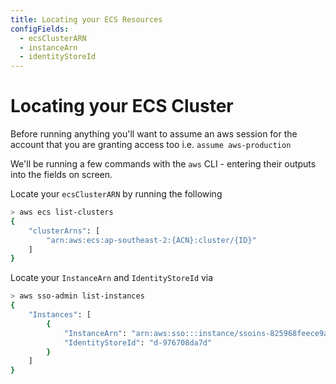 ```yaml
---
title: Locating your ECS Resources
configFields:
  - ecsClusterARN
  - instanceArn
  - identityStoreId
---
```


# Locating your ECS Cluster

Before running anything you'll want to assume an aws session for the account that you are granting access too i.e. `assume aws-production`

We'll be running a few commands with the `aws` CLI - entering their outputs into the fields on screen.

Locate your `ecsClusterARN` by running the following
```bash
> aws ecs list-clusters 
{
    "clusterArns": [
        "arn:aws:ecs:ap-southeast-2:{ACN}:cluster/{ID}"
    ]
}
```

Locate your `InstanceArn` and `IdentityStoreId` via
```bash
> aws sso-admin list-instances
{
    "Instances": [
        {
            "InstanceArn": "arn:aws:sso:::instance/ssoins-825968feece9a0b6",
            "IdentityStoreId": "d-976708da7d"
        }
    ]
}
```




